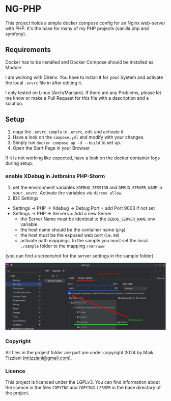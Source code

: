 # NG-PHP

This project holds a simple docker compose config for an Nginx web-server with PHP.
It's the base for many of my PHP projects (vanilla php and symfony).

## Requirements

Docker has to be installed and Docker Compose should be installed as Module.

I am working with Direnv. You have to install it for your System and activate the local
`.envrc` file in after editing it.

I only tested on Linux (Arch/Manjaro). 
If there are any Problems, please let me know or make a 
Pull Request for this file with a description and a solution.

## Setup

1. copy the `.envrc.sample` to `.envrc`, edit and activate it.
2. Have a look on the `compose.yml` and modify with your changes. 
3. Simply run `docker compose up -d --build` to set up.
4. Open the Start Page in your Browser

If it is not working like expected, have a look on the docker container
logs during setup.

### enable XDebug in Jetbrains PHP-Storm

1. set the environment variables `XDEBUG_SESSION` 
  and `DEBUG_SERVER_NAME` in your `.envrc`. 
  Activate the variables via `direnv allow`.
2. IDE Settings
  - Settings -> PHP -> Xdebug -> Debug Port = add Port 9003 if not set
  - Settings -> PHP -> Servers = Add a new Server
    - the Server Name must be identical to the `DEBUG_SERVER_NAME` env variable
    - the host name should be the container name (`php`)
    - the host must be the exposed web port (i.e. `80`)
    - activate path mappings. In the sample you must set the local `./sample` 
      folder to the mapping `/var/www`

(you can find a screenshot for the server settings in the sample folder)

![Link to the Screenshot](sample/ide_server_settings.png)

### Copyright

All files in the project folder are part are under copyright 2024 
by Maik Tizziani (mtizziani@gmail.com).

### Licence

This project is licenced under the LGPLv3. You can find information about
the licence in the files `COPYING` and `COPYING.LESSER` in 
the base directory of the project.

